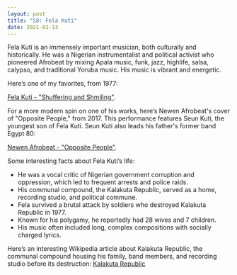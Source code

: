 ```yaml
---
layout: post
title: "58: Fela Kuti"
date: 2021-02-13
---
```


Fela Kuti is an immensely important musician, both culturally and historically. He was a Nigerian instrumentalist and political activist who pioneered Afrobeat by mixing Apala music, funk, jazz, highlife, salsa, calypso, and traditional Yoruba music. His music is vibrant and energetic.

Here’s one of my favorites, from 1977: 

[Fela Kuti - "Shuffering and Shmiling"](https://youtu.be/Y--5IlljO78).

For a more modern spin on one of his works, here’s Newen Afrobeat's cover of "Opposite People," from 2017. This performance features Seun Kuti, the youngest son of Fela Kuti. Seun Kuti also leads his father's former band Egypt 80:

[Newen Afrobeat - "Opposite People"](https://youtu.be/mFSRCG4DrmI).

Some interesting facts about Fela Kuti’s life:
- He was a vocal critic of Nigerian government corruption and oppression, which led to frequent arrests and police raids.
- His communal compound, the Kalakuta Republic, served as a home, recording studio, and political commune.
- Fela survived a brutal attack by soldiers who destroyed Kalakuta Republic in 1977.
- Known for his polygamy, he reportedly had 28 wives and 7 children.
- His music often included long, complex compositions with socially charged lyrics.

Here’s an interesting Wikipedia article about Kalakuta Republic, the communal compound housing his family, band members, and recording studio before its destruction: [Kalakuta Republic](https://en.wikipedia.org/wiki/Kalakuta_Republic)
